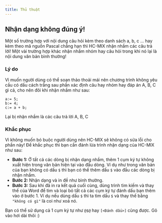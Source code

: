 ```yaml
---
title: Thủ thuật
---
```


## Nhận dạng không đúng ý!

Một số trường hợp với nội dung câu hỏi kèm theo danh sách a, b, c ... hay kèm theo mã nguồn Pascal chẳng hạn thì HC-MIX nhận nhầm các câu trả lời! Một vài trường hợp khác nhận nhầm nhóm hay câu hỏi trong khi nó lại là nội dung văn bản bình thường!

### Lý do

Vì muốn người dùng có thể soạn thảo thoải mái nên chương trình không yêu cầu có dấu cách trắng sau phần xác định câu hay nhóm hay đáp án A, B, C gì cả, cho nên đôi khi nhận nhầm như sau:

```
a:= 5;
b:= 4;
c:= a + b;
```

Lại bị nhận nhầm là các câu trả lời A, B, C

### Khắc phục

Vì không muốn bó buộc người dùng nên HC-MIX sẽ không có sửa lỗi cho phần này! Để khắc phục thì bạn cần đánh lừa trình nhận dạng của HC-MIX như sau:

- **Bước 1:** Ở tất cả các dòng bị nhận dạng nhầm, thêm 1 cụm ký tự không xuất hiện trong văn bản hiện tại vào đầu dòng. Ví dụ như trong văn bản của bạn không có dấu `$` thì bạn có thể thêm dấu `$` vào đầu các dòng bị nhận nhầm.
- **Bước 2:** Nhận dạng và in đề như bình thường.
- **Bước 3:** Sau khi đã in ra kết quả cuối cùng, dùng trình tìm kiếm và thay thế của Word để tìm và loại bỏ tất cả các cụm ký tự đánh dấu bạn thêm vào ở bước 1. Ví dụ nếu dùng dấu `$` thì ta tìm dấu `$` và thay thế bằng `"không có gì"` là coi như xoá nó.

Bạn có thể sử dụng cả 1 cụm ký tự như `@$@` hay `[<Đánh dấu>]` cũng được. Gõ vào hơi dài thôi :)

